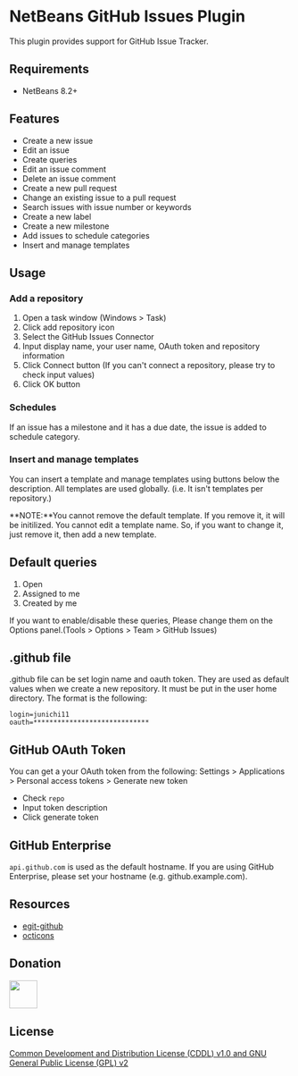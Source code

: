 # NetBeans GitHub Issues Plugin

This plugin provides support for GitHub Issue Tracker.

## Requirements

- NetBeans 8.2+

## Features

- Create a new issue
- Edit an issue
- Create queries
- Edit an issue comment
- Delete an issue comment
- Create a new pull request
- Change an existing issue to a pull request
- Search issues with issue number or keywords
- Create a new label
- Create a new milestone
- Add issues to schedule categories
- Insert and manage templates

## Usage

### Add a repository

1. Open a task window (Windows > Task)
2. Click add repository icon
3. Select the GitHub Issues Connector
4. Input display name, your user name, OAuth token and repository information
5. Click Connect button (If you can't connect a repository, please try to check input values)
6. Click OK button

### Schedules

If an issue has a milestone and it has a due date, the issue is added to schedule category.

### Insert and manage templates

You can insert a template and manage templates using buttons below the description.
All templates are used globally. (i.e. It isn't templates per repository.)

**NOTE:**You cannot remove the default template. If you remove it, it will be initilized.
You cannot edit a template name. So, if you want to change it, just remove it, then add a new template.

## Default queries

1. Open
2. Assigned to me
3. Created by me

If you want to enable/disable these queries, Please change them on the Options panel.(Tools > Options > Team > GitHub Issues)

## .github file

.github file can be set login name and oauth token. They are used as default values when we create a new repository. 
It must be put in the user home directory.
The format is the following:

```
login=junichi11
oauth=*****************************
```

## GitHub OAuth Token

You can get a your OAuth token from the following: Settings > Applications > Personal access tokens > Generate new token

- Check `repo`
- Input token description
- Click generate token

## GitHub Enterprise

`api.github.com` is used as the default hostname. If you are using GitHub Enterprise, please set your hostname (e.g. github.example.com).

## Resources

- [egit-github](https://github.com/eclipse/egit-github)
- [octicons](https://octicons.github.com/)

## Donation

<a href="https://www.patreon.com/junichi11"><img src="https://c5.patreon.com/external/logo/become_a_patron_button@2x.png" height="50"></a>

## License

[Common Development and Distribution License (CDDL) v1.0 and GNU General Public License (GPL) v2](http://netbeans.org/cddl-gplv2.html)
